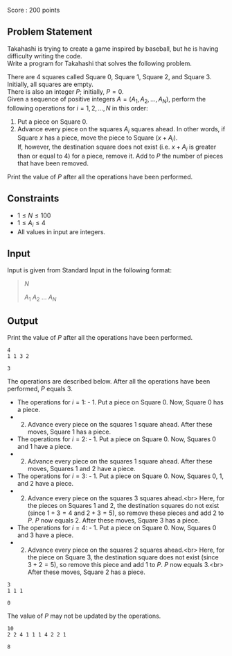 Score : $200$ points

## Problem Statement

Takahashi is trying to create a game inspired by baseball, but he is having difficulty writing the code.<br>
Write a program for Takahashi that solves the following problem.

There are $4$ squares called Square $0$, Square $1$, Square $2$, and Square $3$.  Initially, all squares are empty.<br>
There is also an integer $P$; initially, $P = 0$.<br>
Given a sequence of positive integers $A = (A_1, A_2, \dots, A_N)$, perform the following operations for $i = 1, 2, \dots, N$ in this order:

1. Put a piece on Square $0$.
2. Advance every piece on the squares $A_i$ squares ahead.  In other words, if Square $x$ has a piece, move the piece to Square $(x + A_i)$.   <br>
    If, however, the destination square does not exist (i.e. $x + A_i$ is greater than or equal to $4$) for a piece, remove it.  Add to $P$ the number of pieces that have been removed.

Print the value of $P$ after all the operations have been performed.

## Constraints

- $1 \leq N \leq 100$
- $1 \leq A_i \leq 4$
- All values in input are integers.

## Input

Input is given from Standard Input in the following format:

> $N$
> 
> $A_1$ $A_2$ $\dots$ $A_N$

## Output

Print the value of $P$ after all the operations have been performed.

```input1
4
1 1 3 2
```

```output1
3
```

The operations are described below.  After all the operations have been performed, $P$ equals $3$.

- The operations for $i=1$:  -   1. Put a piece on Square $0$.  Now, Square $0$ has a piece.
-   2. Advance every piece on the squares $1$ square ahead.  After these moves, Square $1$ has a piece.
- The operations for $i=2$:  -   1. Put a piece on Square $0$.  Now, Squares $0$ and $1$ have a piece.
-   2. Advance every piece on the squares $1$ square ahead.  After these moves, Squares $1$ and $2$ have a piece.
- The operations for $i=3$:  -   1. Put a piece on Square $0$.  Now, Squares $0$, $1$, and $2$ have a piece.
-   2. Advance every piece on the squares $3$ squares ahead.&lt;br&gt;
Here, for the pieces on Squares $1$ and $2$, the destination squares do not exist (since $1+3=4$ and $2+3=5$), so remove these pieces and add $2$ to $P$.  $P$ now equals $2$.
After these moves, Square $3$ has a piece.
- The operations for $i=4$:  -   1. Put a piece on Square $0$.  Now, Squares $0$ and $3$ have a piece.
-   2. Advance every piece on the squares $2$ squares ahead.&lt;br&gt;
Here, for the piece on Square $3$, the destination square does not exist (since $3+2=5$), so remove this piece and add $1$ to $P$.  $P$ now equals $3$.&lt;br&gt;
After these moves, Square $2$ has a piece.

```input2
3
1 1 1
```

```output2
0
```

The value of $P$ may not be updated by the operations.

```input3
10
2 2 4 1 1 1 4 2 2 1
```

```output3
8
```